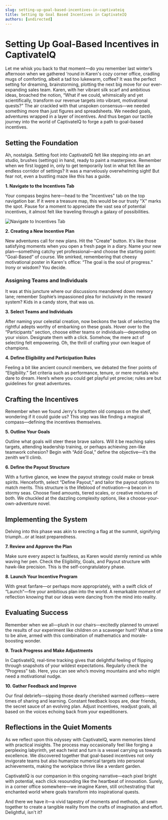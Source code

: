 ```yaml
---
slug: setting-up-goal-based-incentives-in-captivateiq
title: Setting Up Goal Based Incentives in CaptivateIQ
authors: [undirected]
---
```



# Setting Up Goal-Based Incentives in CaptivateIQ

Let me whisk you back to that moment—do you remember last winter’s afternoon when we gathered ‘round in Karen's cozy corner office, cradling mugs of comforting, albeit a tad too lukewarm, coffee? It was the perfect setting for dreaming, brainstorming, plotting the next big move for our ever-expanding sales team. Karen, with her vibrant silk scarf and ambitious ideas, broached the notion, “What if we could, whimsically and yet scientifically, transform our revenue targets into vibrant, motivational quests?” The air crackled with that unspoken consensus—we needed something more than just figures and spreadsheets. We needed goals, adventures wrapped in a layer of incentives. And thus began our tactile journey into the world of CaptivateIQ to forge a path to goal-based incentives.

## **Setting the Foundation**

Ah, nostalgia. Setting foot into CaptivateIQ felt like stepping into an art studio, brushes (settings) in hand, ready to paint a masterpiece. Remember when we first logged in, only to get temporarily lost in what felt like an endless corridor of settings? It was a marvelously overwhelming sight! But fear not, even a bustling maze like this has a guide.

**1. Navigate to the Incentives Tab**

Your compass begins here—head to the "Incentives" tab on the top navigation bar. If it were a treasure map, this would be our trusty "X" marks the spot. Pause for a moment to appreciate the vast sea of potential incentives, it almost felt like traveling through a galaxy of possibilities.

![Navigate to Incentives Tab](https://example.com/screenshot.png)

**2. Creating a New Incentive Plan**

New adventures call for new plans. Hit the "Create" button. It's like those satisfying moments when you open a fresh page in a diary. Name your new plan—something catchy yet professional—and choose the starting point: “Goal-Based” of course. We smirked, remembering that cheesy motivational poster in Karen's office: “The goal is the soul of progress.” Irony or wisdom? You decide.

### **Assigning Teams and Individuals**

It was at this juncture where our discussions meandered down memory lane; remember Sophie’s impassioned plea for inclusivity in the reward system? Kids in a candy store, that was us.

**3. Select Teams and Individuals**

After naming your celestial creation, now beckons the task of selecting the rightful adepts worthy of embarking on these goals. Hover over to the “Participants” section, choose either teams or individuals—depending on your vision. Designate them with a click. Somehow, the mere act of selecting felt empowering. Oh, the thrill of crafting your own league of champions.

**4. Define Eligibility and Participation Rules**

Feeling a bit like ancient council members, we debated the finer points of “Eligibility.” Set criteria such as performance, tenure, or mere mortals who dare to dream. Here’s where you could get playful yet precise; rules are but guidelines for great adventures.

## **Crafting the Incentives**

Remember when we found Jerry's forgotten old compass on the shelf, wondering if it could guide us? This step was like finding a magical compass—defining the incentives themselves.

**5. Outline Your Goals**

Outline what goals will steer these brave sailors. Will it be reaching sales targets, attending leadership training, or perhaps achieving zen-like teamwork cohesion? Begin with “Add Goal,” define the objective—it’s the zenith we'll climb.

**6. Define the Payout Structure**

With a furtive glance, we knew the payout strategy could make or break spirits. Henceforth, select “Define Payout,” and tailor the payout options to match merits. This structure is the lifeblood of motivation—a beacon in stormy seas. Choose fixed amounts, tiered scales, or creative mixtures of both. We chuckled at the dazzling complexity options, like a choose-your-own-adventure novel.

## **Implementing the System**

Delving into this phase was akin to erecting a flag at the summit, signifying triumph...or at least preparedness.

**7. Review and Approve the Plan**

Make sure every aspect is faultless, as Karen would sternly remind us while waving her pen. Check the Eligibility, Goals, and Payout structure with hawk-like precision. This is the self-congratulatory phase.

**8. Launch Your Incentive Program**

With great fanfare—or perhaps more appropriately, with a swift click of “Launch”—fire your ambitious plan into the world. A remarkable moment of reflection knowing that our ideas were dancing from the mind into reality.

## **Evaluating Success**

Remember when we all—plush in our chairs—excitedly planned to unravel the results of our experiment like children on a scavenger hunt? What a time to be alive, armed with this combination of mathematics and morale-boosting wonder.

**9. Track Progress and Make Adjustments**

In CaptivateIQ, real-time tracking gives that delightful feeling of flipping through snapshots of your wildest expectations. Regularly check the “Progress” tab. Here, you can see who’s moving mountains and who might need a motivational nudge.

**10. Gather Feedback and Improve**

Our final debriefs—sipping those dearly cherished warmed coffees—were times of sharing and learning. Constant feedback loops are, dear friends, the secret sauce of an evolving plan. Adjust incentives, readjust goals, all based on the voices echoing back from your expeditioners.

## **Reflections in the Quiet Moments**

As we reflect upon this odyssey with CaptivateIQ, warm memories blend with practical insights. The process may occasionally feel like forging a perplexing labyrinth, yet each twist and turn is a vessel carrying us towards excellence. We discovered together that goal-based incentives not only invigorate teams but also humanize numerical targets into personal achievements, making the workplace thrive like a verdant garden.

CaptivateIQ is our companion in this ongoing narrative—each pixel bright with potential, each click resounding like the heartbeat of innovation. Surely, in a corner office somewhere—we imagine Karen, still orchestrating that enchanted world where goals transform into inspirational quests.

And there we have it—a vivid tapestry of moments and methods, all sewn together to create a tangible reality from the crafts of imagination and effort. Delightful, isn't it?
